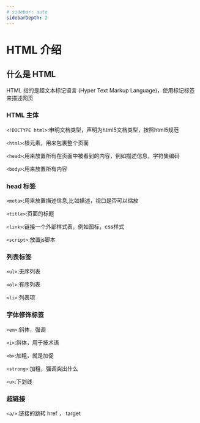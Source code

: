 ```yaml
---
# sidebar: auto
sidebarDepth: 2
---
```


# HTML 介绍

## 什么是 HTML

HTML 指的是超文本标记语言 (Hyper Text Markup Language)，使用标记标签来描述网页

### HTML 主体

`<!DOCTYPE html>`:申明文档类型，声明为html5文档类型，按照html5规范

`<html>`:根元素，用来包裹整个页面

`<head>`:用来放置所有在页面中被看到的内容，例如描述信息，字符集编码

`<body>`:用来放置所有内容

### head 标签

`<meta>`:用来放置描述信息,比如描述，视口是否可以缩放

`<title>`:页面的标题

`<link>`:链接一个外部样式表，例如图标，css样式

`<script>`:放置js脚本

### 列表标签

`<ul>`:无序列表

`<ol>`:有序列表

`<li>`:列表项

### 字体修饰标签

`<em>`:斜体，强调

`<i>`:斜体，用于技术语

`<b>`:加粗，就是加促

`<strong>`:加粗，强调突出什么

`<u>`:下划线

### 超链接

`<a/>`:链接的跳转 href ， target
